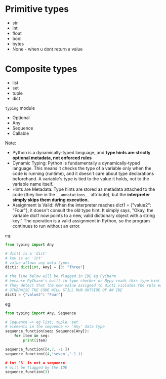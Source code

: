 # Primitive types
- str
- int
- float
- bool
- bytes
- None - when u dont return a value

# Composite types
- list
- set
- tuple
- dict

`typing` module
- Optional
- Any
- Sequence
- Callable

Note:
- Python is a dynamically-typed language, and **type hints are strictly optional metadata, not enforced rules**
- Dynamic Typing: Python is fundamentally a dynamically-typed language. This means it checks the type of a variable only when the code is running (runtime), and it doesn't care about type declarations beforehand. A variable's type is tied to the value it holds, not to the variable name itself.
- Hints are Metadata: Type hints are stored as metadata attached to the code (they live in the `__annotations__` attribute), but the **interpreter simply skips them during execution.**
- Assignment is Valid: When the interpreter reaches dict1 = {"value2": "Four"}, it doesn't consult the old type hint. It simply says, "Okay, the variable dict1 now points to a new, valid dictionary object with a string key." The operation is a valid assignment in Python, so the program continues to run without an error.
 
eg
```python
from typing import Any

# dict1 is a 'dict'
# key is an 'int'
# value allows any data types
dict1: dict[int, Any] = {3: "Three"}

# the line below will be flagged in IDE eg PyCharm
# because PyCharm's built-in type checker or Mypy reads this type hint and performs static analysis (checking the code before it runs).
# They detect that the new value assigned to dict1 violates the rule established in the type hint (dict[int, Any]), and therefore issue a warning or error flag
# OTHERWISE THE CODE WILL STILL RUN OUTSIDE OF AN IDE
dict1 = {"value2": "Four"}
```


eg
```python
from typing import Any, Sequence

# Sequence => eg list, tuple, set
# elements in the sequence => 'Any' data type
sequence_function(seq: Sequence[Any]):
    for item in seq:
        print(item)

sequence_function([4,7, -1 ])
sequence_function((4,'seven','-1 ))

# int '3' is not a sequence
# will be flagged by the IDE
sequence_function(3)
```




